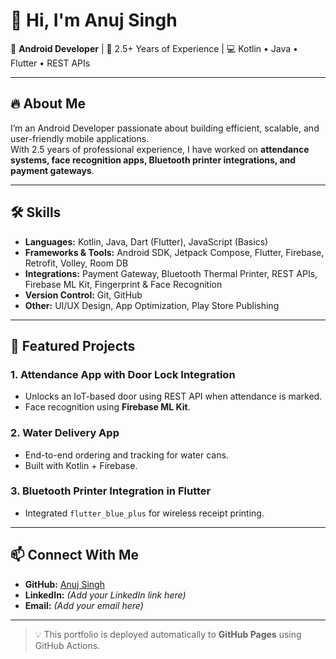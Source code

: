 # 👋 Hi, I'm Anuj Singh

🚀 **Android Developer** | 📱 2.5+ Years of Experience | 💻 Kotlin • Java • Flutter • REST APIs

---

## 🔥 About Me
I’m an Android Developer passionate about building efficient, scalable, and user-friendly mobile applications.  
With 2.5 years of professional experience, I have worked on **attendance systems, face recognition apps, Bluetooth printer integrations, and payment gateways**.

---

## 🛠 Skills
- **Languages:** Kotlin, Java, Dart (Flutter), JavaScript (Basics)
- **Frameworks & Tools:** Android SDK, Jetpack Compose, Flutter, Firebase, Retrofit, Volley, Room DB
- **Integrations:** Payment Gateway, Bluetooth Thermal Printer, REST APIs, Firebase ML Kit, Fingerprint & Face Recognition
- **Version Control:** Git, GitHub
- **Other:** UI/UX Design, App Optimization, Play Store Publishing

---

## 📂 Featured Projects
### 1. Attendance App with Door Lock Integration
- Unlocks an IoT-based door using REST API when attendance is marked.
- Face recognition using **Firebase ML Kit**.

### 2. Water Delivery App
- End-to-end ordering and tracking for water cans.
- Built with Kotlin + Firebase.

### 3. Bluetooth Printer Integration in Flutter
- Integrated `flutter_blue_plus` for wireless receipt printing.

---

## 📫 Connect With Me
- **GitHub:** [Anuj Singh](https://github.com/anuj-siongh)
- **LinkedIn:** *(Add your LinkedIn link here)*
- **Email:** *(Add your email here)*

---
> 💡 This portfolio is deployed automatically to **GitHub Pages** using GitHub Actions.

